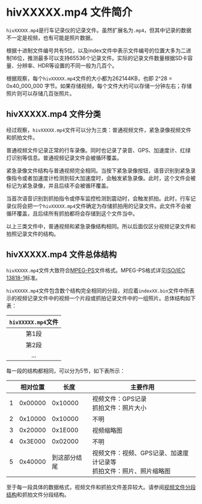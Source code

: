 # hivXXXXX.mp4 文件简介

`hivXXXXX.mp4`是行车记录仪的记录文件。虽然扩展名为`.mp4`，但其中记录的数据不一定是视频，也有可能是照片数据。

根据十进制文件编号共有5位，以及index文件中表示文件编号的位置大多为二进制16位，推测最多可以支持65536个记录文件。实际的记录文件数量根据SD卡容量、分辨率、HDR等设置的不同一般为几百个。

根据观察，每个`hivXXXXX.mp4`文件的大小都为262144KB，也即 2^28 = 0x40_000_000 字节。如果存储视频，每个文件大约可以存储一分钟左右；存储照片则可以存储几百张照片。

## hivXXXXX.mp4 文件分类

经过观察，`hivXXXXX.mp4`文件可以分为三类：普通视频文件，紧急录像视频文件和抓拍文件。

普通视频文件记录正常的行车录像。同时也记录了录音、GPS、加速度计、红绿灯识别等信息。普通视频记录文件会被循环覆盖。

紧急录像文件结构与普通视频完全相同。当按下紧急录像按钮，语音识别到紧急录像指令或者加速度计检测到较大加速度时，会触发紧急录像。此时，这个文件会被标记为紧急录像，并且后续不会被循环覆盖。

当首次语音识别到抓拍指令或停车监控检测到震动时，会触发抓拍。此时，行车记录仪将会把一个`hivXXXXX.mp4`文件确定为存储抓拍用的记录文件。此文件不会被循环覆盖，且后续所有抓拍都将会存储到这个文件当中。

以上三类文件中，普通视频和紧急录像结构相同。所以后面仅区分视频记录文件和拍照记录文件的结构。

## <span id="jump_mp4_general">hivXXXXX.mp4 文件总体结构</span>

`hivXXXXX.mp4`文件大致符合[MPEG-PS](https://en.wikipedia.org/wiki/MPEG_program_stream)文件格式。MPEG-PS格式详见[ISO/IEC 13818-1](https://www.iso.org/standard/87619.html)标准。

`hivXXXXX.mp4`文件包含数个结构完全相同的分段，对应着`indexXX.bin`文件中所表示的视频记录文件中的视频一个片段或抓拍记录文件中的一组照片。总体结构如下表：

| `hivXXXXX.mp4`文件 |
| :----: |
| 第1段 |
| 第2段 |
| ... |

每一段的结构都相同，可以分为5节，如下表所示：

|  | 相对位置 | 长度 | 主要作用 |
| ---- | ---- | ---- |---- |
| 1 | 0x00000 | 0x10000 | 视频文件：GPS记录</br>抓拍文件：照片大小 |
| 2 | 0x10000 | 0x10000 | 不明 |
| 3 | 0x20000 | 0x1E000 | 视频缩略图 |
| 4 | 0x3E000 | 0x02000 | 不明 |
| 5 | 0x40000 | 到这部分结尾 | 视频文件：视频、GPS记录、加速度计记录等</br>抓拍文件：照片、照片缩略图 |

至于每一段具体的数据格式，视频文件和抓拍文件差异较大。请参阅[视频文件分段结构](./hiv_mp4_video.md)和抓拍文件分段结构。
